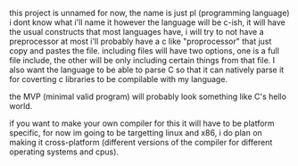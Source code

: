 this project is unnamed for now, the name is just pl (programming language)
i dont know what i'll name it however the language will be c-ish, it will have the usual constructs that most languages have, i will try to not have a preprocessor at most i'll probably have a c like "proprocessor" that just copy and pastes the file. including files will have two options, one is a full file include, the other will be only including certain things from that file. I also want the language to be able to parse C so that it can natively parse it for coverting c libraries to be compilable with my language. 

the MVP (minimal valid program) will probably look something like C's hello world.

if you want to make your own compiler for this it will have to be platform specific, for now im going to be targetting linux and x86, i do plan on making it cross-platform (different versions of the compiler for different operating systems and cpus). 
